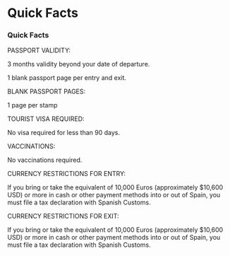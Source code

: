 # Quick Facts

### Quick Facts

PASSPORT VALIDITY:

3 months validity beyond your date of departure.

1 blank passport page per entry and exit.

BLANK PASSPORT PAGES:

1 page per stamp

TOURIST VISA REQUIRED:

No visa required for less than 90 days.

VACCINATIONS:

No vaccinations required.

CURRENCY RESTRICTIONS FOR ENTRY:

If you bring or take the equivalent of 10,000 Euros (approximately $10,600 USD) or more in cash or other payment methods into or out of Spain, you must file a tax declaration with Spanish Customs.

CURRENCY RESTRICTIONS FOR EXIT:

If you bring or take the equivalent of 10,000 Euros (approximately $10,600 USD) or more in cash or other payment methods into or out of Spain, you must file a tax declaration with Spanish Customs.